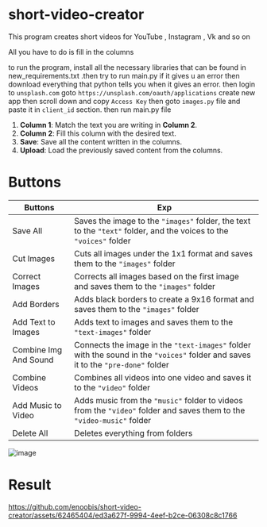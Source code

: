 # short-video-creator

This program creates short videos for YouTube , Instagram , Vk and so on

All you have to do is fill in the columns

to run the program, install all the necessary libraries that can be found in new_requirements.txt .then try to run main.py if it gives u an error then download everything that python tells you when it gives an error. then login to `unsplash.com` goto `https://unsplash.com/oauth/applications` create new app then scroll down and copy `Access Key` then goto `images.py` file and paste it in `client_id` section. then run main.py file  

1. **Column 1**: Match the text you are writing in **Column 2**.
2. **Column 2**: Fill this column with the desired text.
3. **Save**: Save all the content written in the columns.
4. **Upload**: Load the previously saved content from the columns.

# Buttons 
| Buttons           | Exp                                                                                                        |
| ----------------- | ---------------------------------------------------------------------------------------------------------- |
| Save All          | Saves the image to the `"images"` folder, the text to the `"text"` folder, and the voices to the `"voices"` folder |
| Cut Images        | Cuts all images under the 1x1 format and saves them to the `"images"` folder                                  |
| Correct Images    | Corrects all images based on the first image and saves them to the `"images"` folder                           |
| Add Borders       | Adds black borders to create a 9x16 format and saves them to the `"images"` folder                            |
| Add Text to Images| Adds text to images and saves them to the `"text-images"` folder                                               |
| Combine Img And Sound| Connects the image in the `"text-images"` folder with the sound in the `"voices"` folder and saves it to the `"pre-done"` folder |
| Combine Videos    | Combines all videos into one video and saves it to the `"video"` folder                                        |
| Add Music to Video| Adds music from the `"music"` folder to videos from the `"video"` folder and saves them to the `"video-music"` folder |
| Delete All        | Deletes everything from folders                                                                              |

![image](https://github.com/enoobis/short-video-creator/assets/62465404/2223e59a-27c4-4f5e-bfbb-ac32672a786a)

# Result

https://github.com/enoobis/short-video-creator/assets/62465404/ed3a627f-9994-4eef-b2ce-06308c8c1766



